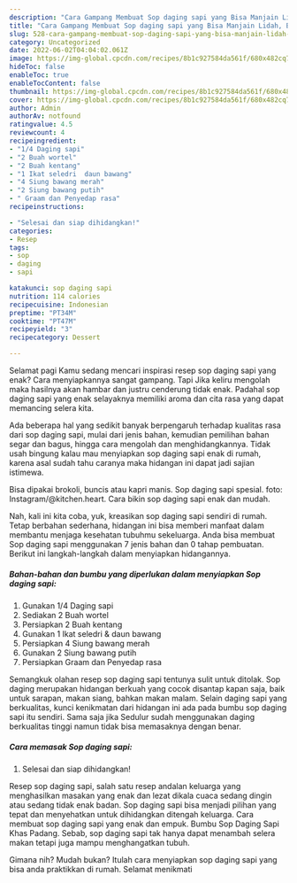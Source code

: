 ```yaml
---
description: "Cara Gampang Membuat Sop daging sapi yang Bisa Manjain Lidah, Buat Buka Puasa Bikin Ngiler"
title: "Cara Gampang Membuat Sop daging sapi yang Bisa Manjain Lidah, Buat Buka Puasa Bikin Ngiler"
slug: 528-cara-gampang-membuat-sop-daging-sapi-yang-bisa-manjain-lidah-buat-buka-puasa-bikin-ngiler
category: Uncategorized
date: 2022-06-02T04:04:02.061Z
image: https://img-global.cpcdn.com/recipes/8b1c927584da561f/680x482cq70/sop-daging-sapi-foto-resep-utama.jpg
hideToc: false
enableToc: true
enableTocContent: false
thumbnail: https://img-global.cpcdn.com/recipes/8b1c927584da561f/680x482cq70/sop-daging-sapi-foto-resep-utama.jpg
cover: https://img-global.cpcdn.com/recipes/8b1c927584da561f/680x482cq70/sop-daging-sapi-foto-resep-utama.jpg
author: Admin
authorAv: notfound
ratingvalue: 4.5
reviewcount: 4
recipeingredient:
- "1/4 Daging sapi"
- "2 Buah wortel"
- "2 Buah kentang"
- "1 Ikat seledri  daun bawang"
- "4 Siung bawang merah"
- "2 Siung bawang putih"
- " Graam dan Penyedap rasa"
recipeinstructions:

- "Selesai dan siap dihidangkan!"
categories:
- Resep
tags:
- sop
- daging
- sapi

katakunci: sop daging sapi 
nutrition: 114 calories
recipecuisine: Indonesian
preptime: "PT34M"
cooktime: "PT47M"
recipeyield: "3"
recipecategory: Dessert

---
```



Selamat pagi Kamu sedang mencari inspirasi resep sop daging sapi yang enak? Cara menyiapkannya sangat gampang. Tapi Jika keliru mengolah maka hasilnya akan hambar dan justru cenderung tidak enak. Padahal sop daging sapi yang enak selayaknya memiliki aroma dan cita rasa yang dapat memancing selera kita.


Ada beberapa hal yang sedikit banyak berpengaruh terhadap kualitas rasa dari sop daging sapi, mulai dari jenis bahan, kemudian pemilihan bahan segar dan bagus, hingga cara mengolah dan menghidangkannya. Tidak usah bingung kalau mau menyiapkan sop daging sapi enak di rumah, karena asal sudah tahu caranya maka hidangan ini dapat jadi sajian istimewa.

Bisa dipakai brokoli, buncis atau kapri manis. Sop daging sapi spesial. foto: Instagram/@kitchen.heart. Cara bikin sop daging sapi enak dan mudah.


Nah, kali ini kita coba, yuk, kreasikan sop daging sapi sendiri di rumah. Tetap berbahan sederhana, hidangan ini bisa memberi manfaat dalam membantu menjaga kesehatan tubuhmu sekeluarga. Anda bisa membuat Sop daging sapi menggunakan 7 jenis bahan dan 0 tahap pembuatan. Berikut ini langkah-langkah dalam menyiapkan hidangannya.

<!--inarticleads1-->

##### Bahan-bahan dan bumbu yang diperlukan dalam menyiapkan Sop daging sapi:

1. Gunakan 1/4 Daging sapi
1. Sediakan 2 Buah wortel
1. Persiapkan 2 Buah kentang
1. Gunakan 1 Ikat seledri &amp; daun bawang
1. Persiapkan 4 Siung bawang merah
1. Gunakan 2 Siung bawang putih
1. Persiapkan  Graam dan Penyedap rasa


Semangkuk olahan resep sop daging sapi tentunya sulit untuk ditolak. Sop daging merupakan hidangan berkuah yang cocok disantap kapan saja, baik untuk sarapan, makan siang, bahkan makan malam. Selain daging sapi yang berkualitas, kunci kenikmatan dari hidangan ini ada pada bumbu sop daging sapi itu sendiri. Sama saja jika Sedulur sudah menggunakan daging berkualitas tinggi namun tidak bisa memasaknya dengan benar. 

<!--inarticleads2-->

##### Cara memasak Sop daging sapi:


1. Selesai dan siap dihidangkan!

Resep sop daging sapi, salah satu resep andalan keluarga yang menghasilkan masakan yang enak dan lezat dikala cuaca sedang dingin atau sedang tidak enak badan. Sop daging sapi bisa menjadi pilihan yang tepat dan menyehatkan untuk dihidangkan ditengah keluarga. Cara membuat sop daging sapi yang enak dan empuk. Bumbu Sop Daging Sapi Khas Padang. Sebab, sop daging sapi tak hanya dapat menambah selera makan tetapi juga mampu menghangatkan tubuh. 

Gimana nih? Mudah bukan? Itulah cara menyiapkan sop daging sapi yang bisa anda praktikkan di rumah. Selamat menikmati

